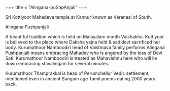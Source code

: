 +++
title = "Alingana-puShpAnjali"
+++

Sri Kottiyoor Mahadeva temple at Kannur known as Varanasi of South.

Alingana Pushpanjali

A beautiful tradition which is held on Malayalam month Vaishakha. Kottiyoor is believed to the place where Daksha yajna held & sati devi sacrificed her body. Kurumathoor Namboodiri head of Vaishnava family performs Alingana Pushpanjali means embracing Mahadev who is angered by the loss of Devi Sati. Kurumathoor Namboodiri is treated as Mahavishnu here who will lie down embracing shivalingam for several minutes.

Kurumathoor Thamprakkal is head of Perumchellur Vedic settlement, mentioned even in ancient Sangam age Tamil poems dating 2000 years back.


